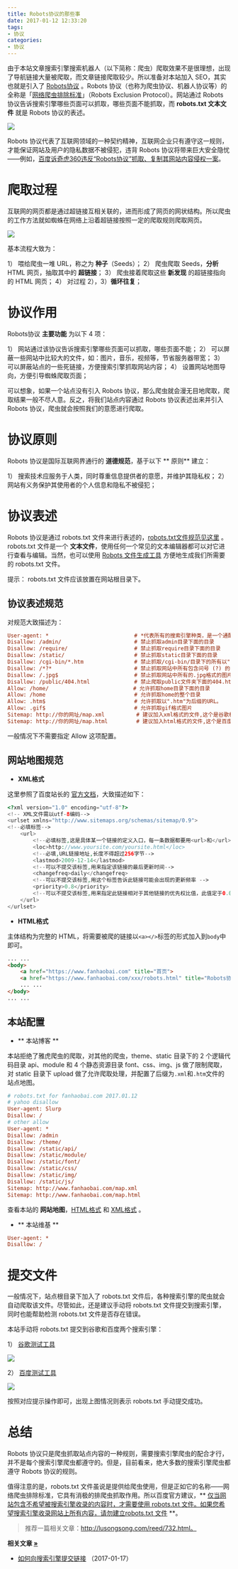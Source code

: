 ```yaml
---
title: Robots协议的那些事
date: 2017-01-12 12:33:20
tags:
- 协议
categories:
- 协议
---
```


由于本站文章搜索引擎搜索机器人（以下简称：爬虫）爬取效果不是很理想，出现了导航链接大量被爬取，而文章链接爬取较少。所以准备对本站加入 SEO，其实也就是引入了 [Robots协议](http://baike.baidu.com/link?url=2cB03FvdeTNWMUFlQEQxT4E6FxQ7DGXQr7Q6tAt702pNePMjVODT4Sj1vxp9W5ehdG9QP6dUZBrsiIJNYphnkPz6M9D8nHmbo7sdLNEydcg7QVqgnu4LUIGKTg5v-3ii0JqcHLrvxcBzN1UNBBH3fWBWmVlh3Jh0kSpoybswT7_) 。Robots 协议（也称为爬虫协议、机器人协议等）的全称是「[网络爬虫排除标准](http://baike.baidu.com/link?url=qZmXuLBjgnHeD9Q-gV4Rg1QAZOF04_MbuFOQRLaA_jZqIBgqVkbtVA-8YAzHo3mFwtrL2l0vrfmgw97OlU2R36hMv0KGgRTFOnl2lonhJ7J4Uspy3WCTiGCtpGK65BCc)」（Robots Exclusion Protocol）。网站通过 Robots 协议告诉搜索引擎哪些页面可以抓取，哪些页面不能抓取，而 **robots.txt 文本文件** 就是 Robots 协议的表述。

![](//img2.fanhaobai.com/2017/01/robots/n9DQpbXNbazisDMy_bouP7HN.png)<!--more-->

Robots 协议代表了互联网领域的一种契约精神，互联网企业只有遵守这一规则，才能保证网站及用户的隐私数据不被侵犯，违背 Robots 协议将带来巨大安全隐忧——例如，[百度诉奇虎360违反“Robots协议”抓取、复制其网站内容侵权一案](http://tech.ifeng.com/internet/special/baidupk360/content-1/detail_2012_08/29/17183239_0.shtml)。

# 爬取过程

互联网的网页都是通过超链接互相关联的，进而形成了网页的网状结构。所以爬虫的工作方法就如蜘蛛在网络上沿着超链接按照一定的爬取规则爬取网页。

![](//img3.fanhaobai.com/2017/01/robots/FozbmxH8U0MTs0N-teFaCtWa.jpg)

基本流程大致为：

1） 喂给爬虫一堆 URL，称之为 **种子**（Seeds）；
2） 爬虫爬取 Seeds，**分析** HTML 网页，抽取其中的 **超链接**；
3） 爬虫接着爬取这些 **新发现** 的超链接指向的 HTML 网页；
4） 对过程 2），3）**循环往复**；

# 协议作用

Robots协议 **主要功能** 为以下 4 项：

1） 网站通过该协议告诉搜索引擎哪些页面可以抓取，哪些页面不能；
2） 可以屏蔽一些网站中比较大的文件，如：图片，音乐，视频等，节省服务器带宽；
3） 可以屏蔽站点的一些死链接，方便搜索引擎抓取网站内容；
4） 设置网站地图导向，方便引导蜘蛛爬取页面；

可以想象，如果一个站点没有引入 Robots 协议，那么爬虫就会漫无目地爬取，爬取结果一般不尽人意。反之，将我们站点内容通过 Robots 协议表述出来并引入 Robots 协议，爬虫就会按照我们的意愿进行爬取。


# 协议原则

Robots 协议是国际互联网界通行的 **道德规范**，基于以下 ** 原则** 建立：

1） 搜索技术应服务于人类，同时尊重信息提供者的意愿，并维护其隐私权；
2） 网站有义务保护其使用者的个人信息和隐私不被侵犯；

#  协议表述

Robots 协议是通过 robots.txt 文件来进行表述的，[robots.txt文件规范见这里](http://www.robotstxt.org/robotstxt.html) 。robots.txt 文件是一个 **文本文件**，使用任何一个常见的文本编辑器都可以对它进行查看与编辑。当然，也可以使用 [Robots 文件生成工具](http://tool.chinaz.com/robots) 方便地生成我们所需要的 robots.txt 文件。

提示： robots.txt 文件应该放置在网站根目录下。

## 协议表述规范

对规范大致描述为：

```Ini
User-agent: *                           # *代表所有的搜索引擎种类，是一个通配符，其他常用值：百度-Baiduspider，搜狗-sogou spider，谷歌-Googlebot
Disallow: /admin/                       # 禁止抓取admin目录下面的目录
Disallow: /require/                     # 禁止抓取require目录下面的目录
Disallow: /static/                      # 禁止抓取static目录下面的目录
Disallow: /cgi-bin/*.htm                # 禁止抓取/cgi-bin/目录下的所有以".htm"为后缀的URL(包含子目录)。
Disallow: /*?*                          # 禁止抓取网站中所有包含问号 (?) 的网址
Disallow: /.jpg$                        # 禁止抓取网站中所有的.jpg格式的图片
Disallow: /public/404.html              # 禁止爬取public文件夹下面的404.htm文件。
Allow: /home/　                         # 允许抓取home目录下面的目录
Allow: /home                            # 允许抓取home的整个目录
Allow: .htm$                            # 允许抓取以".htm"为后缀的URL。
Allow: .gif$                            # 允许抓取gif格式图片
Sitemap: http://你的网址/map.xml          # 建议加入xml格式的文件,这个是谷歌标准格式
Sitemap: http://你的网址/map.html         # 建议加入html格式的文件,这个是百度标准格式
```

一般情况下不需要指定 Allow 这项配置。

## 网站地图规范

* **XML格式**

这里参照了百度站长的 [官方文档](http://zhanzhang.baidu.com/college/courseinfo?id=267&page=2#h2_article_title3)，大致描述如下：

```PHP
<?xml version="1.0" encoding="utf-8"?>
<!-- XML文件需以utf-8编码-->
<urlset xmlns="http://www.sitemaps.org/schemas/sitemap/0.9">
<!--必填标签-->
    <url>
        <!--必填标签,这是具体某一个链接的定义入口，每一条数据都要用<url>和</url>包含在里面，这是必须的 -->
        <loc>http://www.yoursite.com/yoursite.html</loc>
        <!--必填,URL链接地址,长度不得超过256字节-->
        <lastmod>2009-12-14</lastmod>
        <!--可以不提交该标签,用来指定该链接的最后更新时间-->
        <changefreq>daily</changefreq>
        <!--可以不提交该标签,用这个标签告诉此链接可能会出现的更新频率 -->
        <priority>0.8</priority>
        <!--可以不提交该标签,用来指定此链接相对于其他链接的优先权比值，此值定于0.0-1.0之间-->
    </url>
</urlset>
```

* **HTML格式**

主体结构为完整的 HTML，将需要被爬的链接以`<a></>`标签的形式加入到`body`中即可。

```HTML
... ...
<body>
    <a href="https://www.fanhaobai.com" title="首页">
    <a href="https://www.fanhaobai.com/xxx/robots.html" title="Robots协议的那些事">
    ... ...
</body>
... ...
```

## 本站配置

* ** 本站博客 **

本站拒绝了雅虎爬虫的爬取，对其他的爬虫，theme、static 目录下的 2 个逻辑代码目录 api、module 和 4 个静态资源目录 font、css、img、js 做了限制爬取，对 static 目录下 upload 做了允许爬取处理，并配置了后缀为`.xml`和`.htm`文件的站点地图。

```Ini
# robots.txt for fanhaobai.com 2017.01.12
# yahoo disallow
User-agent: Slurp
Disallow: /
# other allow
User-agent: *
Disallow: /admin
Disallow: /theme/
Disallow: /static/api/
Disallow: /static/module/
Disallow: /static/font/
Disallow: /static/css/
Disallow: /static/img/
Disallow: /static/js/
Sitemap: http://www.fanhaobai.com/map.xml
Sitemap: http://www.fanhaobai.com/map.html
```

查看本站的 **网站地图**，[HTML格式](#) 和 [XML格式](https://www.fanhaobai.com/sitemap.xml) 。

* ** 本站维基 **

```Ini
User-agent: *
Disallow: /
```

# 提交文件

一般情况下，站点根目录下加入了 robots.txt 文件后，各种搜索引擎的爬虫就会自动爬取该文件。尽管如此，还是建议手动将 robots.txt 文件提交到搜索引擎，同时也能帮助检测 robots.txt 文件是否存在错误。

本站手动将 robots.txt 提交到谷歌和百度两个搜索引擎：

1） [谷歌测试工具](https://www.google.com/webmasters/tools/robots-testing-tool?hl=zh-CN)

![](//img4.fanhaobai.com/2017/01/robots/5PCU9neptZdG3aY5veYsls0v.png)

2） [百度测试工具](http://zhanzhang.baidu.com/robots/index)

![](//img5.fanhaobai.com/2017/01/robots/xWjjcJzJrrhkjH6lWy7aZib_.png)

按照对应提示操作即可，出现上图情况则表示 robots.txt 手动提交成功。

# 总结

Robots 协议只是爬虫抓取站点内容的一种规则，需要搜索引擎爬虫的配合才行，并不是每个搜索引擎爬虫都遵守的。但是，目前看来，绝大多数的搜索引擎爬虫都遵守 Robots 协议的规则。

值得注意的是，robots.txt 文件虽说是提供给爬虫使用，但是正如它的名称——网络爬虫排除标准，它具有消极的排爬虫抓取作用。所以百度官方建议，** [仅当网站包含不希望被搜索引擎收录的内容时，才需要使用 robots.txt 文件。如果您希望搜索引擎收录网站上所有内容，请勿建立robots.txt 文件](#) **。

> 推荐一篇相关文章：http://lusongsong.com/reed/732.html。

<strong>相关文章 [»](#)</strong>

* [如何向搜索引擎提交链接](https://www.fanhaobai.com/2017/01/push-links.html) <span>（2017-01-17）</span>